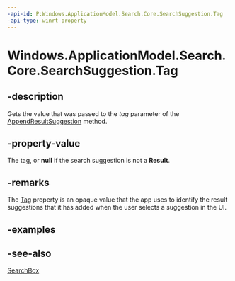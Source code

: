 ```yaml
---
-api-id: P:Windows.ApplicationModel.Search.Core.SearchSuggestion.Tag
-api-type: winrt property
---
```


<!-- Property syntax
public string Tag { get; }
-->

# Windows.ApplicationModel.Search.Core.SearchSuggestion.Tag

## -description
Gets the value that was passed to the *tag* parameter of the [AppendResultSuggestion](../windows.applicationmodel.search/searchsuggestioncollection_appendresultsuggestion.md) method.

## -property-value
The tag, or **null** if the search suggestion is not a **Result**.

## -remarks
The [Tag](searchsuggestion_tag.md) property is an opaque value that the app uses to identify the result suggestions that it has added when the user selects a suggestion in the UI.

## -examples

## -see-also
[SearchBox](../windows.ui.xaml.controls/searchbox.md)